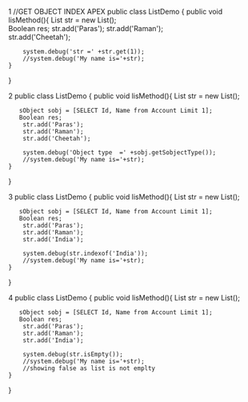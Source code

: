 1 //GET OBJECT INDEX APEX
public class ListDemo {
   public void lisMethod(){
        List<string> str = new List<string>();		  
       Boolean res;
        str.add('Paras');
        str.add('Raman');	
        str.add('Cheetah');
       
        system.debug('str =' +str.get(1));
        //system.debug('My name is='+str);
    }
} 


2 public class ListDemo {
   public void lisMethod(){
        List<string> str = new List<string>();		
       
       sObject sobj = [SELECT Id, Name from Account Limit 1];
       Boolean res;
        str.add('Paras');
        str.add('Raman');	
        str.add('Cheetah');
       
        system.debug('Object type  =' +sobj.getSobjectType());
        //system.debug('My name is='+str);
    }
}


3 public class ListDemo {
   public void lisMethod(){
        List<string> str = new List<string>();		
       
       sObject sobj = [SELECT Id, Name from Account Limit 1];
       Boolean res;
        str.add('Paras');
        str.add('Raman');	
        str.add('India');
       
        system.debug(str.indexof('India'));
        //system.debug('My name is='+str);
    }
}

4    public class ListDemo {
   public void lisMethod(){
        List<string> str = new List<string>();		
       
       sObject sobj = [SELECT Id, Name from Account Limit 1];
       Boolean res;
        str.add('Paras');
        str.add('Raman');	
        str.add('India');
       
        system.debug(str.isEmpty()); 
        //system.debug('My name is='+str);
        //showing false as list is not emplty
    }
}       










